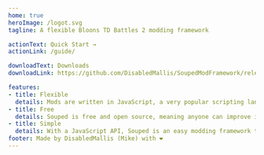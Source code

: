 ```yaml
---
home: true
heroImage: /logot.svg
tagline: A flexible Bloons TD Battles 2 modding framework

actionText: Quick Start →
actionLink: /guide/

downloadText: Downloads
downloadLink: https://github.com/DisabledMallis/SoupedModFramework/releases

features:
- title: Flexible
  details: Mods are written in JavaScript, a very popular scripting language that perfectly suits the needs of mod developers
- title: Free
  details: Souped is free and open source, meaning anyone can improve it & keep it up to date
- title: Simple
  details: With a JavaScript API, Souped is an easy modding framework to learn and create mods with
footer: Made by DisabledMallis (Mike) with ❤️
---
```

